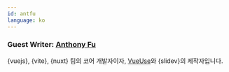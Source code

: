 ```yaml
---
id: antfu
language: ko
---
```


### Guest Writer: [Anthony Fu](https://twitter.com/antfu7)

{vuejs}, {vite}, {nuxt} 팀의 코어 개발자이자, [VueUse](https://vueuse.org/)와 {slidev}의 제작자입니다.
